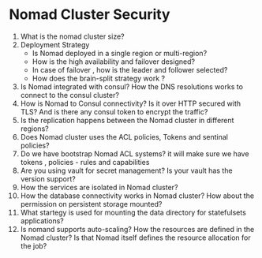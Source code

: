# Nomad Cluster Security

1. What is the nomad cluster size?
2. Deployment Strategy 
    -  Is Nomad deployed in a single region or multi-region?  
    -  How is the high availability and failover designed?
    -  In case of failover , how is the leader and follower selected?
    -  How does the brain-split strategy work ?
4. Is Nomad integrated with consul? How the DNS resolutions works to connect to the consul cluster?
5. How is Nomad to Consul connectivity? Is it over HTTP secured with TLS? And is there any consul token to encrypt the traffic?
6. Is the replication happens between the Nomad cluster in different regions?
7. Does Nomad cluster uses the ACL policies, Tokens and sentinal policies?
8. Do we have bootstrap Nomad ACL systems? it will make sure we have tokens , policies - rules and capabilities
9. Are you using vault for secret management? Is your vault has the version support?
10. How the services are isolated in Nomad cluster?
11. How the database connectivity works in Nomad cluster? How about the permission on persistent storage mounted?
12. What startegy is used for mounting the data directory for statefulsets applications?
13. Is nomand supports auto-scaling? How the resources are defined in the Nomad cluster? Is that Nomad itself defines the resource allocation for the job?
